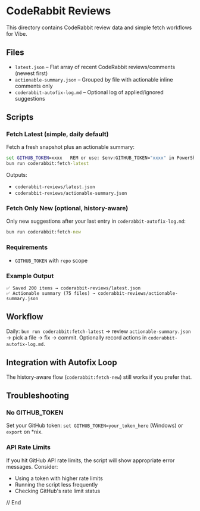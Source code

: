 # CodeRabbit Reviews

This directory contains CodeRabbit review data and simple fetch workflows for Vibe.

## Files

- `latest.json` – Flat array of recent CodeRabbit reviews/comments (newest first)
- `actionable-summary.json` – Grouped by file with actionable inline comments only
- `coderabbit-autofix-log.md` – Optional log of applied/ignored suggestions

## Scripts

### Fetch Latest (simple, daily default)

Fetch a fresh snapshot plus an actionable summary:

```bat
set GITHUB_TOKEN=xxxx   REM or use: $env:GITHUB_TOKEN="xxxx" in PowerShell
bun run coderabbit:fetch-latest
```

Outputs:

- `coderabbit-reviews/latest.json`
- `coderabbit-reviews/actionable-summary.json`

### Fetch Only New (optional, history-aware)

Only new suggestions after your last entry in `coderabbit-autofix-log.md`:

```bat
bun run coderabbit:fetch-new
```

### Requirements

- `GITHUB_TOKEN` with `repo` scope

### Example Output

```
✅ Saved 200 items → coderabbit-reviews/latest.json
✅ Actionable summary (75 files) → coderabbit-reviews/actionable-summary.json
```

## Workflow

Daily: `bun run coderabbit:fetch-latest` → review `actionable-summary.json` → pick a file → fix → commit. Optionally record actions in `coderabbit-autofix-log.md`.

## Integration with Autofix Loop

The history-aware flow (`coderabbit:fetch-new`) still works if you prefer that.

## Troubleshooting

### No GITHUB_TOKEN

Set your GitHub token: `set GITHUB_TOKEN=your_token_here` (Windows) or `export` on \*nix.

### API Rate Limits

If you hit GitHub API rate limits, the script will show appropriate error messages. Consider:

- Using a token with higher rate limits
- Running the script less frequently
- Checking GitHub's rate limit status

// End
